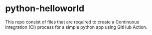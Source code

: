 # python-helloworld
This repo consist of files that are required to create a Continuous Integration (CI) process for a simple python app using GitHub Action.
